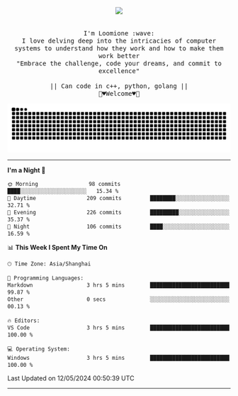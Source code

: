 <p align="center"><img src="https://i.imgur.com/A6bWGFl.gif"/></p>

<p align="center">
  <br />
  <samp>
    I'm Loomione :wave:
    <br />
    I love delving deep into the intricacies of computer systems to understand how they work and how to make them work better
    <br />
    "Embrace the challenge, code your dreams, and commit to excellence"
    <br>
                  <br> || Can code in c++, python, golang || <br>
                             🌼♥️Welcome♥️🥰
  </samp>
</p> 
<div align="center">
<picture>
  <source media="(prefers-color-scheme: dark)" srcset="https://raw.githubusercontent.com/Loomione/Loomione/output/github-contribution-grid-snake-dark.svg">
  <source media="(prefers-color-scheme: light)" srcset="https://raw.githubusercontent.com/Loomione/Loomione/output/github-contribution-grid-snake.svg">
  <img alt="github contribution grid snake animation" src="https://raw.githubusercontent.com/Loomione/Loomione/output/github-contribution-grid-snake.svg">
</picture>
</div>

-------

<!--START_SECTION:waka-->
**I'm a Night 🦉** 

```text
🌞 Morning                98 commits          ████░░░░░░░░░░░░░░░░░░░░░   15.34 % 
🌆 Daytime                209 commits         ████████░░░░░░░░░░░░░░░░░   32.71 % 
🌃 Evening                226 commits         █████████░░░░░░░░░░░░░░░░   35.37 % 
🌙 Night                  106 commits         ████░░░░░░░░░░░░░░░░░░░░░   16.59 % 
```


📊 **This Week I Spent My Time On** 

```text
🕑︎ Time Zone: Asia/Shanghai

💬 Programming Languages: 
Markdown                 3 hrs 5 mins        █████████████████████████   99.87 % 
Other                    0 secs              ░░░░░░░░░░░░░░░░░░░░░░░░░   00.13 % 

🔥 Editors: 
VS Code                  3 hrs 5 mins        █████████████████████████   100.00 % 

💻 Operating System: 
Windows                  3 hrs 5 mins        █████████████████████████   100.00 % 
```


 Last Updated on 12/05/2024 00:50:39 UTC
<!--END_SECTION:waka-->
-------




